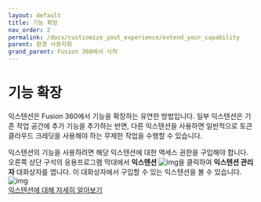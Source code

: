```yaml
---
layout: default
title: 기능 확장
nav_order: 2
permalink: /docs/custiomize_yout_experience/extend_your_capability
parent: 환경 사용자화
grand_parent: Fusion 360에서 시작
---
```

# 기능 확장
익스텐션은 Fusion 360에서 기능을 확장하는 유연한 방법입니다. 일부 익스텐션은 기존 작업 공간에 추가 기능을 추가하는 반면, 다른 익스텐션을 사용하면 일반적으로 토큰 클라우드 크레딧을 사용해야 하는 무제한 작업을 수행할 수 있습니다.

익스텐션의 기능을 사용하려면 해당 익스텐션에 대한 액세스 권한을 구입해야 합니다. 오른쪽 상단 구석의 응용프로그램 막대에서 **익스텐션** ![img](https://help.autodesk.com/cloudhelp/KOR/Fusion-GetStarted/images/icon/extensions-blue-jan2021.png)을 클릭하여 **익스텐션 관리자** 대화상자를 엽니다. 이 대화상자에서 구입할 수 있는 익스텐션을 볼 수 있습니다.
![img](https://help.autodesk.com/cloudhelp/KOR/Fusion-GetStarted/images/extensions-blue-example-jan2021.png)  
[익스텐션에 대해 자세히 알아보기](https://help.autodesk.com/view/NINVFUS/KOR/?guid=GUID-EEE56836-C03A-4B10-A51C-A6203CF46AC4)